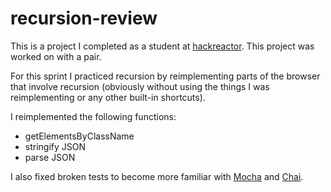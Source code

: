# recursion-review
This is a project I completed as a student at [hackreactor](http://hackreactor.com).  This project was worked on with a pair.

For this sprint I practiced recursion by reimplementing parts of the browser that involve recursion (obviously without using the things I was reimplementing or any other built-in shortcuts).

I reimplemented the following functions:
* getElementsByClassName
* stringify JSON
* parse JSON

I also fixed broken tests to become more familiar with [Mocha](https://mochajs.org) and [Chai](http://chaijs.com).
